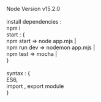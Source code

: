 Node Version v15.2.0 <br/>
<br/>
install dependencies : <br/>
npm i
<br/>
start : { <br/>
    npm start => node app.mjs | <br/>
    npm run dev => nodemon app.mjs | <br/>
    npm test => mocha | <br/>
}<br/>
<br/>
syntax : {<br/>
    ES6, <br/>
    import , export module <br/>
}


